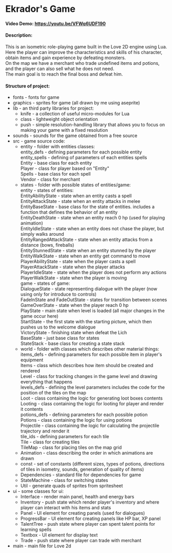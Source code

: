 # Ekrador's Game
#### Video Demo:  https://youtu.be/VFWq6UDF190
#### Description:
This is an isometric role-playing game built in the Love 2D engine using Lua.   
Here the player can improve the characteristics and skills of his character,  
obtain items and gain experience by defeating monsters.  
On the map we have a merchant who trade undefined items and potions, and the player can also sell what he does not need.  
The main goal is to reach the final boss and defeat him.
#### Structure of project:
- fonts - fonts for game
- graphics - sprites for game (all drawn by me using aseprite)
- lib - an third party libraries for project:
  - knife - a collection of useful micro-modules for Lua
  - class - lightweight object orientation
  - push - simple resolution-handling library that allows you to focus on making your game with a fixed resolution
- sounds - sounds for the game obtained from a free source
- src - game source code:
  - entity - folder with entities classes:  
    entity_defs - defining parameters for each possible entity  
    entity_spells - defining of parameters of each entities spells  
    Entity - base class for each entity  
    Player - class for player based on "Entity"  
    Spells - base class for each spell  
    Vendor - class for merchant  
  - states - folder with possible states of entities/game:  
    entity - states of entities:  
    EntityAbilityState - state when an entity casts a spell  
    EntityAttackState - state when an entity attacks in melee  
    EntityBaseState - base class for the state of entities. includes a function that defines the behavior of an entity  
    EntityDeathState - state when an entity reach 0 hp (used for playing animation)  
    EntityIdleState - state when an entity does not chase the player, but simply walks around  
    EntityRangedAttackState - state when an entity attacks from a distance (bows, fireballs)  
    EntityStunnedState - state when an entity stunned by the player  
    EntityWalkState - state when an entity get command to move  
    PlayerAbilityState - state when the player casts a spell  
    PlayerAttackState - state when the player attacks  
    PlayerIdleState - state when the player does not perform any actions  
    PlayerWalkState - state when the player is moving  
    game - states of game:  
    DialogueState - state representing dialogue with the player (now using only for introduce to controls)  
    FadeInState and FadeOutState - states for transition between scenes  
    GameOverState - state when the player reach 0 hp  
    PlayState - main state when level is loaded (all major changes in the game occur here)  
    StartState - the first state with the starting picture, which then pushes us to the welcome dialogue  
    VictoryState - finishing state when defeat the Lich  
    BaseState - just base class for states  
    StateStack - base class for creating a state stack  
  - world - folder with classes which describes other material things:  
    items_defs - defining parameters for each possible item in player's equipment  
    Items - class which describes how item should be created and rendered  
    Level - class for tracking changes in the game level and drawing everything that happens  
    levels_defs - defining the level parameters includes the code for the position of the tiles on the map  
    Loot - class containing the logic for generating loot boxes contents  
    Looting - class containing the logic for looting for player and render it contents  
    potions_defs - defining parameters for each possible potion  
    Potions - class containing the logic for using potions  
    Projectile - class containing the logic for calculating the projectile trajectory and render it  
    tile_ids - defining parameters for each tile  
    Tile - class for creating tiles  
    TileMap - class for placing tiles on the map grid  
  - Animation - class describing the order in which animations are drawn  
  - const - set of constants (different sizes, types of potions, directions of tiles in isometry, sounds, generation of quality of items)  
  - Dependencies - standard file for dependencies for game  
  - StateMachine - class for switching states  
  - Util - generate quads of sprites from spritesheet  
- ui - some classes for ui:  
  - Interface - render main panel, health and energy bars  
  - Inventory - push state which render player's inventory and where player can interact with his items and stats  
  - Panel - UI element for creating panels (used for dialogues)  
  - ProgressBar - UI element for creating panels like HP bar, XP panel  
  - TalentTree - push state where player can spent talent points for learning spells  
  - Textbox - UI element for display text  
  - Trade - push state where player can trade with merchant  
- main - main file for Love 2d    
     
    
